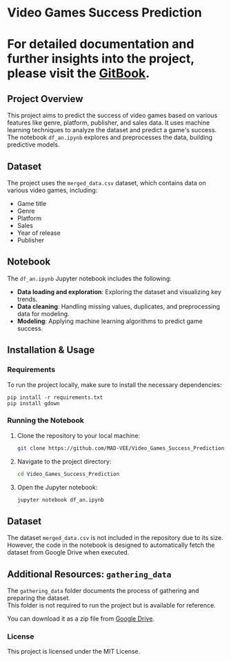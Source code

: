 
# Video Games Success Prediction

# For detailed documentation and further insights into the project, please visit the [GitBook](https://dg-ai.gitbook.io/video-games-success-prediction).

## Project Overview
This project aims to predict the success of video games based on various features like genre, platform, publisher, and sales data. It uses machine learning techniques to analyze the dataset and predict a game's success. The notebook `df_an.ipynb` explores and preprocesses the data, building predictive models.

## Dataset
The project uses the `merged_data.csv` dataset, which contains data on various video games, including:
- Game title
- Genre
- Platform
- Sales
- Year of release
- Publisher

## Notebook
The `df_an.ipynb` Jupyter notebook includes the following:
- **Data loading and exploration**: Exploring the dataset and visualizing key trends.
- **Data cleaning**: Handling missing values, duplicates, and preprocessing data for modeling.
- **Modeling**: Applying machine learning algorithms to predict game success.

## Installation & Usage

### Requirements
To run the project locally, make sure to install the necessary dependencies:

```
pip install -r requirements.txt
pip install gdown
```


### Running the Notebook
1. Clone the repository to your local machine:
    ```bash
    git clone https://github.com/MAD-VEE/Video_Games_Success_Prediction.git
    ```

2. Navigate to the project directory:
    ```bash
    cd Video_Games_Success_Prediction
    ```

3. Open the Jupyter notebook:
    ```bash
    jupyter notebook df_an.ipynb
    ```

## Dataset

The dataset `merged_data.csv` is not included in the repository due to its size.  
However, the code in the notebook is designed to automatically fetch the dataset from Google Drive when executed.

## Additional Resources: `gathering_data`

The `gathering_data` folder documents the process of gathering and preparing the dataset.  
This folder is not required to run the project but is available for reference.

You can download it as a zip file from [Google Drive](https://drive.google.com/file/d/YOUR_FILE_ID/view?usp=sharing).

### License
This project is licensed under the MIT License.
